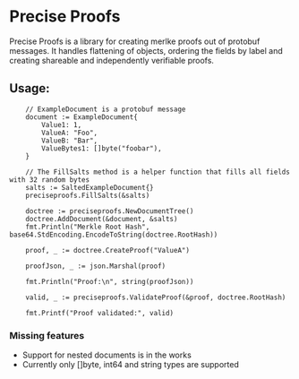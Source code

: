 Precise Proofs
==============
Precise Proofs is a library for creating merlke proofs out of protobuf messages. It 
handles flattening of objects, ordering the fields by label and creating shareable and
independently verifiable proofs.

## Usage:

    	// ExampleDocument is a protobuf message
    	document := ExampleDocument{
    		Value1: 1,
    		ValueA: "Foo",
    		ValueB: "Bar",
    		ValueBytes1: []byte("foobar"),
    	}
    
    	// The FillSalts method is a helper function that fills all fields with 32 random bytes
    	salts := SaltedExampleDocument{}
    	preciseproofs.FillSalts(&salts)
    
    	doctree := preciseproofs.NewDocumentTree()
    	doctree.AddDocument(&document, &salts)
    	fmt.Println("Merkle Root Hash", base64.StdEncoding.EncodeToString(doctree.RootHash))
    
    	proof, _ := doctree.CreateProof("ValueA")
    
    	proofJson, _ := json.Marshal(proof)
    
    	fmt.Println("Proof:\n", string(proofJson))
    
    	valid, _ := preciseproofs.ValidateProof(&proof, doctree.RootHash)
    
    	fmt.Printf("Proof validated:", valid)


### Missing features

* Support for nested documents is in the works
* Currently only []byte, int64 and string types are supported 
